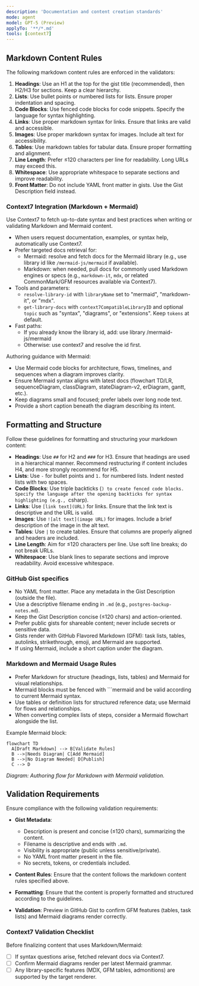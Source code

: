 ```yaml
---
description: 'Documentation and content creation standards'
mode: agent
model: GPT-5 (Preview)
applyTo: '**/*.md'
tools: [context7]
---
```


## Markdown Content Rules

The following markdown content rules are enforced in the validators:

1. **Headings**: Use an H1 at the top for the gist title (recommended), then H2/H3 for sections. Keep a clear hierarchy.
2. **Lists**: Use bullet points or numbered lists for lists. Ensure proper indentation and spacing.
3. **Code Blocks**: Use fenced code blocks for code snippets. Specify the language for syntax highlighting.
4. **Links**: Use proper markdown syntax for links. Ensure that links are valid and accessible.
5. **Images**: Use proper markdown syntax for images. Include alt text for accessibility.
6. **Tables**: Use markdown tables for tabular data. Ensure proper formatting and alignment.
7. **Line Length**: Prefer ≤120 characters per line for readability. Long URLs may exceed this.
8. **Whitespace**: Use appropriate whitespace to separate sections and improve readability.
9. **Front Matter**: Do not include YAML front matter in gists. Use the Gist Description field instead.

### Context7 Integration (Markdown + Mermaid)

Use Context7 to fetch up-to-date syntax and best practices when writing or validating Markdown and Mermaid content.

- When users request documentation, examples, or syntax help, automatically use Context7.
- Prefer targeted docs retrieval for:
  - Mermaid: resolve and fetch docs for the Mermaid library (e.g., use library id like `/mermaid-js/mermaid` if available).
  - Markdown: when needed, pull docs for commonly used Markdown engines or specs (e.g., `markdown-it`, `mdx`, or related CommonMark/GFM resources available via Context7).
- Tools and parameters:
  - `resolve-library-id` with `libraryName` set to "mermaid", "markdown-it", or "mdx".
  - `get-library-docs` with `context7CompatibleLibraryID` and optional `topic` such as "syntax", "diagrams", or "extensions". Keep `tokens` at default.
- Fast paths:
  - If you already know the library id, add: use library /mermaid-js/mermaid
  - Otherwise: use context7 and resolve the id first.

Authoring guidance with Mermaid:

- Use Mermaid code blocks for architecture, flows, timelines, and sequences when a diagram improves clarity.
- Ensure Mermaid syntax aligns with latest docs (flowchart TD/LR, sequenceDiagram, classDiagram, stateDiagram-v2, erDiagram, gantt, etc.).
- Keep diagrams small and focused; prefer labels over long node text.
- Provide a short caption beneath the diagram describing its intent.

## Formatting and Structure

Follow these guidelines for formatting and structuring your markdown content:

- **Headings**: Use `##` for H2 and `###` for H3. Ensure that headings are used in a hierarchical manner. Recommend restructuring if content includes H4, and more strongly recommend for H5.
- **Lists**: Use `-` for bullet points and `1.` for numbered lists. Indent nested lists with two spaces.
- **Code Blocks**: Use triple backticks (`) to create fenced code blocks. Specify the language after the opening backticks for syntax highlighting (e.g., `csharp).
- **Links**: Use `[link text](URL)` for links. Ensure that the link text is descriptive and the URL is valid.
- **Images**: Use `![alt text](image URL)` for images. Include a brief description of the image in the alt text.
- **Tables**: Use `|` to create tables. Ensure that columns are properly aligned and headers are included.
- **Line Length**: Aim for ≤120 characters per line. Use soft line breaks; do not break URLs.
- **Whitespace**: Use blank lines to separate sections and improve readability. Avoid excessive whitespace.

### GitHub Gist specifics

- No YAML front matter. Place any metadata in the Gist Description (outside the file).
- Use a descriptive filename ending in `.md` (e.g., `postgres-backup-notes.md`).
- Keep the Gist Description concise (≤120 chars) and action-oriented.
- Prefer public gists for shareable content; never include secrets or sensitive data.
- Gists render with GitHub Flavored Markdown (GFM): task lists, tables, autolinks, strikethrough, emoji, and Mermaid are supported.
- If using Mermaid, include a short caption under the diagram.

### Markdown and Mermaid Usage Rules

- Prefer Markdown for structure (headings, lists, tables) and Mermaid for visual relationships.
- Mermaid blocks must be fenced with ```mermaid and be valid according to current Mermaid syntax.
- Use tables or definition lists for structured reference data; use Mermaid for flows and relationships.
- When converting complex lists of steps, consider a Mermaid flowchart alongside the list.

Example Mermaid block:

```mermaid
flowchart TD
  A[Draft Markdown] --> B[Validate Rules]
  B -->|Needs Diagram| C[Add Mermaid]
  B -->|No Diagram Needed| D[Publish]
  C --> D
```
_Diagram: Authoring flow for Markdown with Mermaid validation._

## Validation Requirements

Ensure compliance with the following validation requirements:

- **Gist Metadata**:
  - Description is present and concise (≤120 chars), summarizing the content.
  - Filename is descriptive and ends with `.md`.
  - Visibility is appropriate (public unless sensitive/private).
  - No YAML front matter present in the file.
  - No secrets, tokens, or credentials included.

- **Content Rules**: Ensure that the content follows the markdown content rules specified above.
- **Formatting**: Ensure that the content is properly formatted and structured according to the guidelines.
- **Validation**: Preview in GitHub Gist to confirm GFM features (tables, task lists) and Mermaid diagrams render correctly.

### Context7 Validation Checklist

Before finalizing content that uses Markdown/Mermaid:

- [ ] If syntax questions arise, fetched relevant docs via Context7.
- [ ] Confirm Mermaid diagrams render per latest Mermaid grammar.
- [ ] Any library-specific features (MDX, GFM tables, admonitions) are supported by the target renderer.

